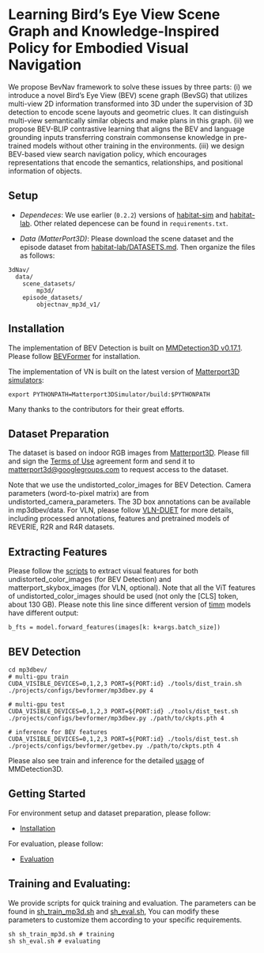 # Learning Bird’s Eye View Scene Graph and Knowledge-Inspired Policy for Embodied Visual Navigation


We propose BevNav framework to solve these issues by three parts: (i) we introduce a novel Bird’s Eye View (BEV) scene graph (BevSG) that utilizes multi-view 2D information transformed into 3D under the supervision of 3D detection to encode scene layouts and geometric clues. It can distinguish multi-view
semantically similar objects and make plans in this graph. (ii) we propose BEV-BLIP contrastive learning that aligns the BEV and language grounding inputs transferring constrain commonsense knowledge in pre-trained models without other training in the environments. (iii) we design BEV-based view search navigation policy, which encourages representations that encode the semantics, relationships, and positional information of objects. 




## Setup
- *Dependeces*: We use earlier (`0.2.2`) versions of [habitat-sim](https://github.com/facebookresearch/habitat-sim/tree/v0.2.2) and [habitat-lab](https://github.com/facebookresearch/habitat-lab/tree/v0.2.2). Other related depencese can be found in `requirements.txt`. 

- *Data (MatterPort3D)*: Please download the scene dataset and the episode dataset from [habitat-lab/DATASETS.md](https://github.com/facebookresearch/habitat-sim/blob/main/DATASETS.md#matterport3d-mp3d-dataset). Then organize the files as follows:
```
3dNav/
  data/
    scene_datasets/
        mp3d/
    episode_datasets/
        objectnav_mp3d_v1/
```

## Installation
The implementation of BEV Detection is built on [MMDetection3D v0.17.1](https://github.com/open-mmlab/mmdetection3d). Please follow [BEVFormer](https://github.com/fundamentalvision/BEVFormer) for installation. 

The implementation of VN is built on the latest version of [Matterport3D simulators](https://github.com/peteanderson80/Matterport3DSimulator):
```
export PYTHONPATH=Matterport3DSimulator/build:$PYTHONPATH
```

Many thanks to the contributors for their great efforts.

## Dataset Preparation
The dataset is based on indoor RGB images from [Matterport3D](https://niessner.github.io/Matterport/). Please fill and sign the [Terms of Use](http://kaldir.vc.in.tum.de/matterport/MP_TOS.pdf) agreement form and send it to matterport3d@googlegroups.com to request access to the dataset. 

Note that we use the undistorted_color_images for BEV Detection. Camera parameters (word-to-pixel matrix) are from undistorted_camera_parameters. The 3D box annotations can be available in mp3dbev/data. For VLN, please follow [VLN-DUET](https://github.com/cshizhe/VLN-DUET) for more details, including processed annotations, features and pretrained models of REVERIE, R2R and R4R datasets.



## Extracting Features
Please follow the [scripts](https://github.com/cshizhe/VLN-HAMT/tree/main/preprocess) to extract visual features for both undistorted_color_images (for BEV Detection) and matterport_skybox_images (for VLN, optional). Note that all the ViT features of undistorted_color_images should be used (not only the [CLS] token, about 130 GB). Please note this line since different version of [timm](https://github.com/huggingface/pytorch-image-models) models have different output: 
```
b_fts = model.forward_features(images[k: k+args.batch_size])
```

## BEV Detection
```shell
cd mp3dbev/
# multi-gpu train
CUDA_VISIBLE_DEVICES=0,1,2,3 PORT=${PORT:id} ./tools/dist_train.sh ./projects/configs/bevformer/mp3dbev.py 4

# multi-gpu test
CUDA_VISIBLE_DEVICES=0,1,2,3 PORT=${PORT:id} ./tools/dist_test.sh ./projects/configs/bevformer/mp3dbev.py ./path/to/ckpts.pth 4

# inference for BEV features
CUDA_VISIBLE_DEVICES=0,1,2,3 PORT=${PORT:id} ./tools/dist_test.sh ./projects/configs/bevformer/getbev.py ./path/to/ckpts.pth 4
```
Please also see train and inference for the detailed [usage](https://github.com/open-mmlab/mmdetection3d) of MMDetection3D.


## Getting Started
For environment setup and dataset preparation, please follow:
* [Installation](./docs/installation.md)

For evaluation, please follow:
* [Evaluation](./docs/run.md)

## Training and Evaluating:

We provide scripts for quick training and evaluation. The parameters can be found in [sh_train_mp3d.sh](sh_train_mp3d.sh) and [sh_eval.sh](sh_eval.sh), You can modify these parameters to customize them according to your specific requirements.
```
sh sh_train_mp3d.sh # training 
sh sh_eval.sh # evaluating
```


